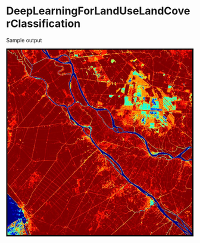 # DeepLearningForLandUseLandCoverClassification

Sample output

<img src = "landuse-landcover.JPG" />
